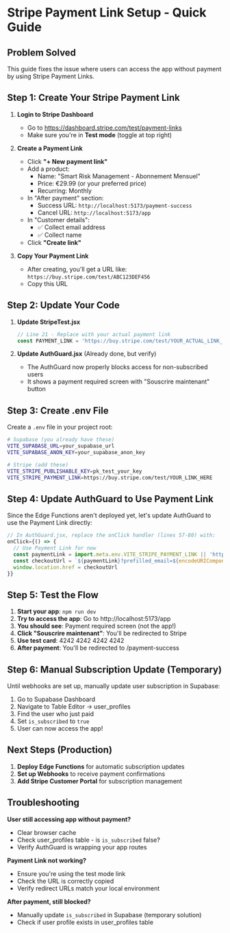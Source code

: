# Stripe Payment Link Setup - Quick Guide

## Problem Solved
This guide fixes the issue where users can access the app without payment by using Stripe Payment Links.

## Step 1: Create Your Stripe Payment Link

1. **Login to Stripe Dashboard**
   - Go to https://dashboard.stripe.com/test/payment-links
   - Make sure you're in **Test mode** (toggle at top right)

2. **Create a Payment Link**
   - Click **"+ New payment link"**
   - Add a product:
     - Name: "Smart Risk Management - Abonnement Mensuel"
     - Price: €29.99 (or your preferred price)
     - Recurring: Monthly
   - In "After payment" section:
     - Success URL: `http://localhost:5173/payment-success`
     - Cancel URL: `http://localhost:5173/app`
   - In "Customer details":
     - ✅ Collect email address
     - ✅ Collect name
   - Click **"Create link"**

3. **Copy Your Payment Link**
   - After creating, you'll get a URL like:
     `https://buy.stripe.com/test/ABC123DEF456`
   - Copy this URL

## Step 2: Update Your Code

1. **Update StripeTest.jsx**
   ```javascript
   // Line 21 - Replace with your actual payment link
   const PAYMENT_LINK = 'https://buy.stripe.com/test/YOUR_ACTUAL_LINK_HERE'
   ```

2. **Update AuthGuard.jsx** (Already done, but verify)
   - The AuthGuard now properly blocks access for non-subscribed users
   - It shows a payment required screen with "Souscrire maintenant" button

## Step 3: Create .env File

Create a `.env` file in your project root:

```bash
# Supabase (you already have these)
VITE_SUPABASE_URL=your_supabase_url
VITE_SUPABASE_ANON_KEY=your_supabase_anon_key

# Stripe (add these)
VITE_STRIPE_PUBLISHABLE_KEY=pk_test_your_key
VITE_STRIPE_PAYMENT_LINK=https://buy.stripe.com/test/YOUR_LINK_HERE
```

## Step 4: Update AuthGuard to Use Payment Link

Since the Edge Functions aren't deployed yet, let's update AuthGuard to use the Payment Link directly:

```javascript
// In AuthGuard.jsx, replace the onClick handler (lines 57-80) with:
onClick={() => {
  // Use Payment Link for now
  const paymentLink = import.meta.env.VITE_STRIPE_PAYMENT_LINK || 'https://buy.stripe.com/test/YOUR_LINK_HERE'
  const checkoutUrl = `${paymentLink}?prefilled_email=${encodeURIComponent(user.email)}`
  window.location.href = checkoutUrl
}}
```

## Step 5: Test the Flow

1. **Start your app**: `npm run dev`
2. **Try to access the app**: Go to http://localhost:5173/app
3. **You should see**: Payment required screen (not the app!)
4. **Click "Souscrire maintenant"**: You'll be redirected to Stripe
5. **Use test card**: 4242 4242 4242 4242
6. **After payment**: You'll be redirected to /payment-success

## Step 6: Manual Subscription Update (Temporary)

Until webhooks are set up, manually update user subscription in Supabase:

1. Go to Supabase Dashboard
2. Navigate to Table Editor → user_profiles
3. Find the user who just paid
4. Set `is_subscribed` to `true`
5. User can now access the app!

## Next Steps (Production)

1. **Deploy Edge Functions** for automatic subscription updates
2. **Set up Webhooks** to receive payment confirmations
3. **Add Stripe Customer Portal** for subscription management

## Troubleshooting

**User still accessing app without payment?**
- Clear browser cache
- Check user_profiles table - is `is_subscribed` false?
- Verify AuthGuard is wrapping your app routes

**Payment Link not working?**
- Ensure you're using the test mode link
- Check the URL is correctly copied
- Verify redirect URLs match your local environment

**After payment, still blocked?**
- Manually update `is_subscribed` in Supabase (temporary solution)
- Check if user profile exists in user_profiles table